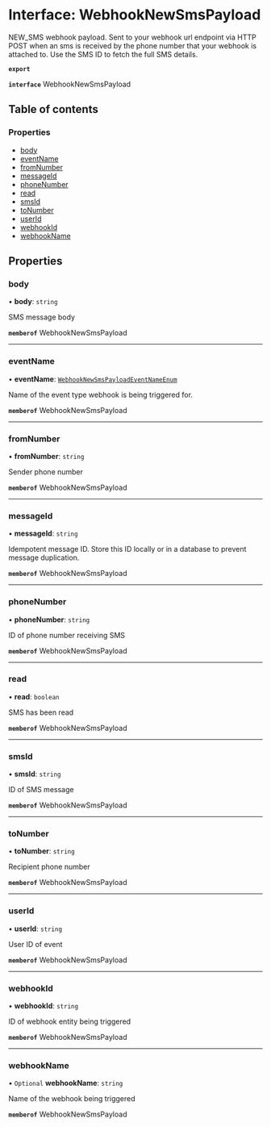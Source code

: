 # Interface: WebhookNewSmsPayload

NEW_SMS webhook payload. Sent to your webhook url endpoint via HTTP POST when an sms is received by the phone number that your webhook is attached to. Use the SMS ID to fetch the full SMS details.

**`export`**

**`interface`** WebhookNewSmsPayload

## Table of contents

### Properties

- [body](WebhookNewSmsPayload.md#body)
- [eventName](WebhookNewSmsPayload.md#eventname)
- [fromNumber](WebhookNewSmsPayload.md#fromnumber)
- [messageId](WebhookNewSmsPayload.md#messageid)
- [phoneNumber](WebhookNewSmsPayload.md#phonenumber)
- [read](WebhookNewSmsPayload.md#read)
- [smsId](WebhookNewSmsPayload.md#smsid)
- [toNumber](WebhookNewSmsPayload.md#tonumber)
- [userId](WebhookNewSmsPayload.md#userid)
- [webhookId](WebhookNewSmsPayload.md#webhookid)
- [webhookName](WebhookNewSmsPayload.md#webhookname)

## Properties

### <a id="body" name="body"></a> body

• **body**: `string`

SMS message body

**`memberof`** WebhookNewSmsPayload

___

### <a id="eventname" name="eventname"></a> eventName

• **eventName**: [`WebhookNewSmsPayloadEventNameEnum`](../enums/WebhookNewSmsPayloadEventNameEnum.md)

Name of the event type webhook is being triggered for.

**`memberof`** WebhookNewSmsPayload

___

### <a id="fromnumber" name="fromnumber"></a> fromNumber

• **fromNumber**: `string`

Sender phone number

**`memberof`** WebhookNewSmsPayload

___

### <a id="messageid" name="messageid"></a> messageId

• **messageId**: `string`

Idempotent message ID. Store this ID locally or in a database to prevent message duplication.

**`memberof`** WebhookNewSmsPayload

___

### <a id="phonenumber" name="phonenumber"></a> phoneNumber

• **phoneNumber**: `string`

ID of phone number receiving SMS

**`memberof`** WebhookNewSmsPayload

___

### <a id="read" name="read"></a> read

• **read**: `boolean`

SMS has been read

**`memberof`** WebhookNewSmsPayload

___

### <a id="smsid" name="smsid"></a> smsId

• **smsId**: `string`

ID of SMS message

**`memberof`** WebhookNewSmsPayload

___

### <a id="tonumber" name="tonumber"></a> toNumber

• **toNumber**: `string`

Recipient phone number

**`memberof`** WebhookNewSmsPayload

___

### <a id="userid" name="userid"></a> userId

• **userId**: `string`

User ID of event

**`memberof`** WebhookNewSmsPayload

___

### <a id="webhookid" name="webhookid"></a> webhookId

• **webhookId**: `string`

ID of webhook entity being triggered

**`memberof`** WebhookNewSmsPayload

___

### <a id="webhookname" name="webhookname"></a> webhookName

• `Optional` **webhookName**: `string`

Name of the webhook being triggered

**`memberof`** WebhookNewSmsPayload
